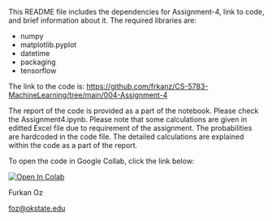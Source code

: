 This README file includes the dependencies for Assignment-4, link to code, and brief information about it.
The required libraries are:

*   numpy
*   matplotlib.pyplot
*   datetime
*   packaging
*   tensorflow

The link to the code is:
https://github.com/frkanz/CS-5783-MachineLearning/tree/main/004-Assignment-4

The report of the code is provided as a part of the notebook. Please check the Assignment4.ipynb. Please note that some calculations are given in editted Excel file due to requirement of the assignment. The probabilities are hardcoded in the code file. The detailed calculations are explained within the code as a part of the report.

To open the code in Google Collab, click the link below:

[![Open In Colab](https://colab.research.google.com/assets/colab-badge.svg)](https://colab.research.google.com/github/frkanz/CS-5783-MachineLearning/blob/main/004-Assignment-4/Assignment4.ipynb)

Furkan Oz

foz@okstate.edu
